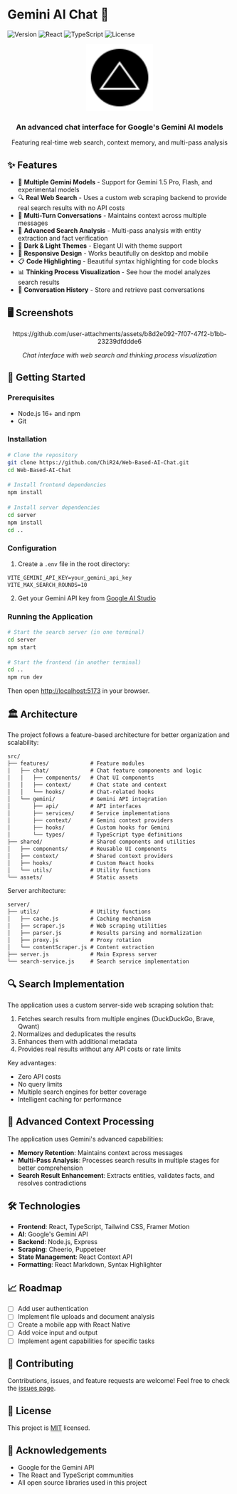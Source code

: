 # Gemini AI Chat 🤖

![Version](https://img.shields.io/badge/version-1.0.0-blue)
![React](https://img.shields.io/badge/React-18.2-61DAFB?logo=react)
![TypeScript](https://img.shields.io/badge/TypeScript-5.2-3178C6?logo=typescript)
![License](https://img.shields.io/badge/license-MIT-green)

<div align="center">
  <img src="src/assets/grok-logo.svg" alt="Gemini AI Chat Logo" width="150" height="150" />
  <h3>An advanced chat interface for Google's Gemini AI models</h3>
  <p>Featuring real-time web search, context memory, and multi-pass analysis</p>
</div>

## ✨ Features

- 🧠 **Multiple Gemini Models** - Support for Gemini 1.5 Pro, Flash, and experimental models
- 🔍 **Real Web Search** - Uses a custom web scraping backend to provide real search results with no API costs
- 💬 **Multi-Turn Conversations** - Maintains context across multiple messages
- 🧐 **Advanced Search Analysis** - Multi-pass analysis with entity extraction and fact verification
- 🌙 **Dark & Light Themes** - Elegant UI with theme support
- 📱 **Responsive Design** - Works beautifully on desktop and mobile
- 📋 **Code Highlighting** - Beautiful syntax highlighting for code blocks
- 📊 **Thinking Process Visualization** - See how the model analyzes search results
- 🔄 **Conversation History** - Store and retrieve past conversations

## 🖥️ Screenshots

<div align="center">
  https://github.com/user-attachments/assets/b8d2e092-7f07-47f2-b1bb-23239dfddde6

  <p><i>Chat interface with web search and thinking process visualization</i></p>
</div>

## 🚀 Getting Started

### Prerequisites

- Node.js 16+ and npm
- Git

### Installation

```bash
# Clone the repository
git clone https://github.com/ChiR24/Web-Based-AI-Chat.git
cd Web-Based-AI-Chat

# Install frontend dependencies
npm install

# Install server dependencies
cd server
npm install
cd ..
```

### Configuration

1. Create a `.env` file in the root directory:

```
VITE_GEMINI_API_KEY=your_gemini_api_key
VITE_MAX_SEARCH_ROUNDS=10
```

2. Get your Gemini API key from [Google AI Studio](https://ai.google.dev/)

### Running the Application

```bash
# Start the search server (in one terminal)
cd server
npm start

# Start the frontend (in another terminal)
cd ..
npm run dev
```

Then open [http://localhost:5173](http://localhost:5173) in your browser.

## 🏛️ Architecture

The project follows a feature-based architecture for better organization and scalability:

```
src/
├── features/             # Feature modules
│   ├── chat/             # Chat feature components and logic
│   │   ├── components/   # Chat UI components
│   │   ├── context/      # Chat state and context
│   │   └── hooks/        # Chat-related hooks
│   └── gemini/           # Gemini API integration
│       ├── api/          # API interfaces
│       ├── services/     # Service implementations
│       ├── context/      # Gemini context providers
│       ├── hooks/        # Custom hooks for Gemini
│       └── types/        # TypeScript type definitions
├── shared/               # Shared components and utilities
│   ├── components/       # Reusable UI components
│   ├── context/          # Shared context providers
│   ├── hooks/            # Custom React hooks
│   └── utils/            # Utility functions
└── assets/               # Static assets
```

Server architecture:

```
server/
├── utils/                # Utility functions
│   ├── cache.js          # Caching mechanism
│   ├── scraper.js        # Web scraping utilities
│   ├── parser.js         # Results parsing and normalization
│   ├── proxy.js          # Proxy rotation
│   └── contentScraper.js # Content extraction
├── server.js             # Main Express server
└── search-service.js     # Search service implementation
```

## 🔍 Search Implementation

The application uses a custom server-side web scraping solution that:

1. Fetches search results from multiple engines (DuckDuckGo, Brave, Qwant)
2. Normalizes and deduplicates the results
3. Enhances them with additional metadata
4. Provides real results without any API costs or rate limits

Key advantages:
- Zero API costs
- No query limits
- Multiple search engines for better coverage
- Intelligent caching for performance

## 🧠 Advanced Context Processing

The application uses Gemini's advanced capabilities:

- **Memory Retention**: Maintains context across messages
- **Multi-Pass Analysis**: Processes search results in multiple stages for better comprehension
- **Search Result Enhancement**: Extracts entities, validates facts, and resolves contradictions

## 🛠️ Technologies

- **Frontend**: React, TypeScript, Tailwind CSS, Framer Motion
- **AI**: Google's Gemini API
- **Backend**: Node.js, Express
- **Scraping**: Cheerio, Puppeteer
- **State Management**: React Context API
- **Formatting**: React Markdown, Syntax Highlighter

## 📈 Roadmap

- [ ] Add user authentication
- [ ] Implement file uploads and document analysis
- [ ] Create a mobile app with React Native
- [ ] Add voice input and output
- [ ] Implement agent capabilities for specific tasks

## 🤝 Contributing

Contributions, issues, and feature requests are welcome! Feel free to check the [issues page](https://github.com/ChiR24/Web-Based-AI-Chat/issues).

## 📄 License

This project is [MIT](LICENSE) licensed.

## 👏 Acknowledgements

- Google for the Gemini API
- The React and TypeScript communities
- All open source libraries used in this project
